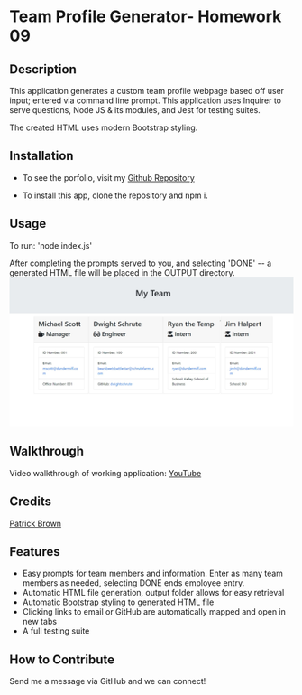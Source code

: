 # Team Profile Generator- Homework 09

## Description

This application generates a custom team profile webpage based off user input; entered via command line prompt. This application uses Inquirer to serve questions, Node JS & its modules, and Jest for testing suites.

The created HTML uses modern Bootstrap styling.

## Installation

- To see the porfolio, visit my [Github Repository](https://github.com/patrickbrown-io/team-profile-generator-app)

- To install this app, clone the repository and npm i.

## Usage

To run: 'node index.js'

After completing the prompts served to you, and selecting 'DONE' -- a generated HTML file will be placed in the OUTPUT directory.
![Screenshot of Generated Team Profile](./screenshot.jpg)

## Walkthrough

Video walkthrough of working application: [YouTube](https://youtu.be/H0oxRphdzVU)

## Credits

[Patrick Brown](https://github.com/patrickbrown-io)

## Features

- Easy prompts for team members and information. Enter as many team members as needed, selecting DONE ends employee entry.
- Automatic HTML file generation, output folder allows for easy retrieval
- Automatic Bootstrap styling to generated HTML file
- Clicking links to email or GitHub are automatically mapped and open in new tabs
- A full testing suite

## How to Contribute

Send me a message via GitHub and we can connect!
